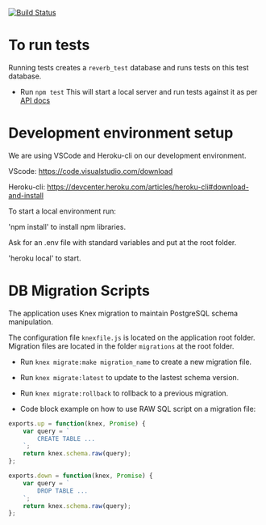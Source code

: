 [![Build Status](https://travis-ci.com/fabacus/reverb-backend.svg?token=xrT7sxpxYrmPB4bT7Q4W&branch=staging)](https://travis-ci.com/fabacus/reverb-backend)

# To run tests
Running tests creates a `reverb_test` database and runs tests on this test database.

* Run `npm test` This will start a local server and run tests against it as per [API docs](http://docs.reverbapi.apiary.io/#)

# Development environment setup

We are using VSCode and Heroku-cli on our development environment.

VScode: https://code.visualstudio.com/download

Heroku-cli: https://devcenter.heroku.com/articles/heroku-cli#download-and-install

To start a local environment run:

'npm install' to install npm libraries.

Ask for an .env file with standard variables and put at the root folder.

'heroku local' to start.

# DB Migration Scripts
The application uses Knex migration to maintain PostgreSQL schema manipulation.

The configuration file `knexfile.js` is located on the application root folder.
Migration files are located in the folder `migrations` at the root folder.

* Run `knex migrate:make migration_name` to create a new migration file.
* Run `knex migrate:latest` to update to the lastest schema version.
* Run `knex migrate:rollback` to rollback to a previous migration.

* Code block example on how to use RAW SQL script on a migration file:

```javascript
exports.up = function(knex, Promise) {
	var query = `
		CREATE TABLE ...
	`;
 	return knex.schema.raw(query);
};

exports.down = function(knex, Promise) {
	var query = `
		DROP TABLE ...
	`;
 	return knex.schema.raw(query);
};
```
